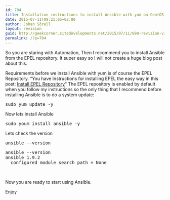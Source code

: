 ```yaml
---
id: 704
title: Installation instructions to install Ansible with yum on CentOS 7.x, RHEL 7.x, Fedora 7.x
date: 2015-07-11T09:21:05+02:00
author: Johan Sörell
layout: revision
guid: http://geekcorner.sitedevelopments.net/2015/07/11/698-revision-v1/
permalink: /?p=704
---
```

So you are staring with Automation, Then I recommend you to install Ansible from the EPEL repository. It super easy so I will not create a huge blog post about this.

Requirements before we install Ansible with yum is of course the EPEL Repository. &#8220;You have Instructions for installing EPEL the easy way in this post: [Install EPEL Repository](http://geekcorner.sitedevelopments.net/2015/07/11/install-the-epel-repository-on-centos-7-x-rhel-7-x-fedora-7-x/)&#8221; The EPEL repository is enabled by default when you follow my instructions so the only thing that I recommend before installing Ansible is to do a system update:

<pre class="lang:default decode:true" title="Update system before installing Ansible">sudo yum update -y</pre>

Now lets install Ansible

<pre class="lang:default decode:true" title="Install Ansible from the EPEL repository">sudo youm install ansible -y</pre>

Lets check the version

<pre class="lang:default decode:true " title="Check Ansible version after the  installation">ansible --version</pre>

<pre class="lang:default decode:true " title="Command ansible --version output example">ansible --version
ansible 1.9.2
  configured module search path = None</pre>

&nbsp;

Now you are ready to start using Ansible.

Enjoy

&nbsp;